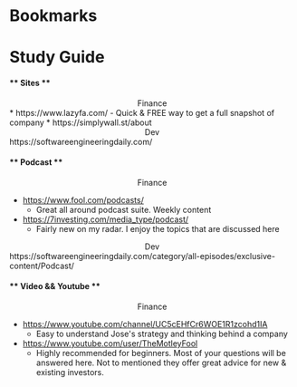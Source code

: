 # Bookmarks

# Study Guide

<!-- tabs:start -->

#### ** Sites **

<center>Finance</center>
* https://www.lazyfa.com/
  - Quick & FREE way to get a full snapshot of company
* https://simplywall.st/about

<center>Dev</center>
https://softwareengineeringdaily.com/

#### ** Podcast **

<center>Finance</center>

* https://www.fool.com/podcasts/
  - Great all around podcast suite. Weekly content 
* https://7investing.com/media_type/podcast/
  - Fairly new on my radar. I enjoy the topics that are discussed here

<center>Dev</center>
https://softwareengineeringdaily.com/category/all-episodes/exclusive-content/Podcast/

#### ** Video && Youtube **

<center>Finance</center>

* https://www.youtube.com/channel/UC5cEHfCr6WOE1R1zcohd1IA
  - Easy to understand Jose's strategy and thinking behind a company
* https://www.youtube.com/user/TheMotleyFool
  - Highly recommended for beginners. Most of your questions will be answered here. Not to mentioned they offer great advice for new & existing investors. 

<!-- tabs:end -->